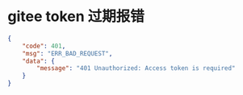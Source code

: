 # gitee token 过期报错

```json
{
	"code": 401,
	"msg": "ERR_BAD_REQUEST",
	"data": {
		"message": "401 Unauthorized: Access token is required"
	}
}
```
